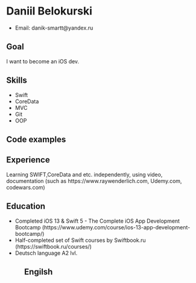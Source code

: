 <h1> Daniil Belokurski </h1>
<ul>
  <li>Email: danik-smartt@yandex.ru</li>
</ul>

<h2>Goal</h2>
I want to become an iOS dev.

<h2 id="skills">Skills</h2>
<ul>
  <li>Swift</li>
  <li>CoreData</li>
  <li>MVC</li>
  <li>Git</li>
  <li>OOP</li>
</ul>

<h2>Code examples</h2>



<h2>Experience</h2>
Learning SWIFT,CoreData and etc. independently, using video, documentation (such as https://www.raywenderlich.com, Udemy.com, codewars.com)

<h2>Education</h2>
<ul>
   <li> Completed iOS 13 & Swift 5 - The Complete iOS App Development Bootcamp (https://www.udemy.com/course/ios-13-app-development-bootcamp/)
   <li> Half-completed set of Swift courses by Swiftbook.ru (https://swiftbook.ru/courses/)
   <li> Deutsch language A2 lvl.
<ul>
<h2>Engilsh</h2>

